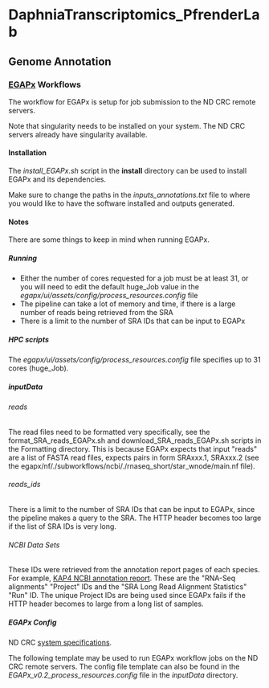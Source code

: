 # DaphniaTranscriptomics_PfrenderLab

## Genome Annotation

### [EGAPx](https://github.com/ncbi/egapx/) Workflows
The workflow for EGAPx is setup for job submission to the ND CRC remote servers.

Note that singularity needs to be installed on your system. The ND CRC servers already have singularity available.

#### Installation
The <i>install_EGAPx.sh</i> script in the <b>install</b> directory can be used to install EGAPx and its dependencies. 

Make sure to change the paths in the <i>inputs_annotations.txt</i> file to where you would like to have the software installed and outputs generated.

#### Notes
There are some things to keep in mind when running EGAPx.

##### Running
- Either the number of cores requested for a job must be at least 31, or you will need to edit the default huge_Job value in the <i>egapx/ui/assets/config/process_resources.config</i> file
- The pipeline can take a lot of memory and time, if there is a large number of reads being retrieved from the SRA
- There is a limit to the number of SRA IDs that can be input to EGAPx

##### HPC scripts
The <i>egapx/ui/assets/config/process_resources.config</i> file specifies up to 31 cores (huge_Job).

##### inputData

###### reads
The read files need to be formatted very specifically, see the format_SRA_reads_EGAPx.sh and download_SRA_reads_EGAPx.sh scripts in the Formatting directory. This is because EGAPx expects that input "reads" are a list of FASTA read files, expects pairs in form SRAxxx.1, SRAxxx.2 (see the egapx/nf/./subworkflows/ncbi/./rnaseq_short/star_wnode/main.nf file).

###### reads_ids
There is a limit to the number of SRA IDs that can be input to EGAPx, since the pipeline makes a query to the SRA. The HTTP header becomes too large if the list of SRA IDs is very long. 

###### NCBI Data Sets
These IDs were retrieved from the annotation report pages of each species. For example, [KAP4 NCBI annotation report](https://www.ncbi.nlm.nih.gov/refseq/annotation_euk/Daphnia_pulex/100/). These are the "RNA-Seq alignments" "Project" IDs and the "SRA Long Read Alignment Statistics" "Run" ID. The unique Project IDs are being used since EGAPx fails if the HTTP header becomes to large from a long list of samples.

##### EGAPx Config
ND CRC [system specifications](https://docs.crc.nd.edu/new_user/quick_start.html).

The following template may be used to run EGAPx workflow jobs on the ND CRC remote servers. The config file template can also be found in the <i>EGAPx_v0.2_process_resources.config</i> file in the <i>inputData</i> directory.
